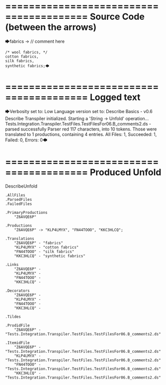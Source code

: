 ========================================
Source Code (between the arrows)
========================================

🡆fabrics -> // comment here

    /* wool fabrics, */
    cotton fabrics,
    silk fabrics,
    synthetic fabrics;🡄

========================================
Logged text
========================================

🡆Verbosity set to: Low
Language version set to: Describe Basics - v0.6
Describe Transpiler initialized.
Starting a 'String -> Unfold' operation...
Tests.Integration.Transpiler.TestFiles.TestFilesFor06.B_comments2.ds - parsed successfully
Parser red 117 characters, into 10 tokens.
Those were translated to 1 productions, containing 4 entries.
All Files: 1, Succeeded: 1, Failed: 0, Errors: 0🡄

========================================
Produced Unfold
========================================

DescribeUnfold

    .AllFiles
    .ParsedFiles
    .FailedFiles

    .PrimaryProductions
        "Z6AVQE6P" 

    .Productions
        "Z6AVQE6P" -> "KLP4LMYX", "FN44TOOO", "KKC3HLCQ";

    .Translations
        "Z6AVQE6P" - "fabrics"
        "KLP4LMYX" - "cotton fabrics"
        "FN44TOOO" - "silk fabrics"
        "KKC3HLCQ" - "synthetic fabrics"

    .Links
        "Z6AVQE6P" - 
        "KLP4LMYX" - 
        "FN44TOOO" - 
        "KKC3HLCQ" - 

    .Decorators
        "Z6AVQE6P" - 
        "KLP4LMYX" - 
        "FN44TOOO" - 
        "KKC3HLCQ" - 

    .Tildes

    .ProdidFile
        "Z6AVQE6P" - "Tests.Integration.Transpiler.TestFiles.TestFilesFor06.B_comments2.ds"

    .ItemidFile
        "Z6AVQE6P" - "Tests.Integration.Transpiler.TestFiles.TestFilesFor06.B_comments2.ds"
        "KLP4LMYX" - "Tests.Integration.Transpiler.TestFiles.TestFilesFor06.B_comments2.ds"
        "FN44TOOO" - "Tests.Integration.Transpiler.TestFiles.TestFilesFor06.B_comments2.ds"
        "KKC3HLCQ" - "Tests.Integration.Transpiler.TestFiles.TestFilesFor06.B_comments2.ds"

